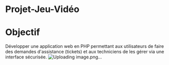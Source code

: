 # Projet-Jeu-Vidéo

# Objectif
Développer une application web en PHP permettant aux utilisateurs de faire des demandes d'assistance (tickets) et aux techniciens de les gérer via une interface sécurisée.
![Uploading image.png…]()
